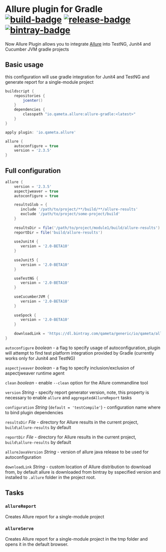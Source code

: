 [build]: https://ci.qameta.io/job/allure-gradle/job/master "Build"
[build-badge]: https://ci.qameta.io/buildStatus/icon?job=allure-gradle/master

[release]: https://github.com/allure-framework/allure-gradle/releases/latest "Release"
[release-badge]: https://img.shields.io/github/release/allure-framework/allure-gradle.svg

[bintray]: https://bintray.com/qameta/maven/allure-gradle "Bintray"
[bintray-badge]: https://img.shields.io/bintray/v/qameta/maven/allure-gradle.svg?style=flat

# Allure plugin for Gradle [![build-badge][]][build] [![release-badge][]][release] [![bintray-badge][]][bintray]

Now Allure Plugin allows you to integrate 
[Allure](https://docs.qameta.io/allure/latest/) into TestNG, Junit4 and Cucumber JVM gradle projects

## Basic usage

this configuration will use gradle integration for Junit4 and TestNG and generate report for a single-module project

```groovy
buildscript {
    repositories {
        jcenter()
    }
    dependencies {
        classpath "io.qameta.allure:allure-gradle:<latest>"
    }
}

apply plugin: 'io.qameta.allure'

allure {
    autoconfigure = true
    version = '2.3.5'
}
```

## Full configuration

```groovy
allure {
    version = '2.3.5'
    aspectjweaver = true
    autoconfigure = true

    resultsGlob = {
       include '/path/to/project/**/build/**/allure-results'
       exclude '/path/to/project/some-project/build'
    }
    
    resultsDir = file('/path/to/project/module1/build/allure-results')
    reportDir = file('build/allure-results')
    
    useJunit4 {
       version = '2.0-BETA10'
    }
    
    useJunit5 {
       version = '2.0-BETA10'
    }

    useTestNG {
       version = '2.0-BETA10'
    }
    
    useCucumberJVM {
       version = '2.0-BETA10'
    }
    
    useSpock {
       version = '2.0-BETA10'
    }
    
    downloadLink = 'https://dl.bintray.com/qameta/generic/io/qameta/allure/allure/2.1.1/allure-2.1.1.zip'
}
```
`autoconfigure` *boolean* - a flag to specify usage of autoconfiguration, plugin will attempt to find test platform 
integration provided by Gradle (currently works only for Junit4 and TestNG) 

`aspectjveaver` *boolean* - a flag to specify inclusion/exclusion of aspectjweaver runtime agent

`clean` *boolean* - enable `--clean` option for the Allure commandline tool

`version` *String* - specify report generator version, note, this property is necessary to enable `allure` and 
`aggregatedAllureReport` tasks

`configuration` *String* (`default = 'testCompile'`) - configuration name where to bind plugin dependencies

`resultsDir` *File* - directory for Allure results in the current project, `build\allure-results` by default

`reportDir` *File* - directory for Allure results in the current project, `build\allure-results` by default

`allureJavaVersion` *String* - version of allure java release to be used for autoconfiguration

`downloadLink` *String* - custom location of Allure distribution to download from, by default allure is downloaded from 
bintray by sspecified version and installed to `.allure` folder in the project root.

## Tasks

### `allureReport` 

Creates Allure report for a single-module project

### `allureServe`
Creates Allure report for a single-module project in the tmp folder and opens it in the default browser.
